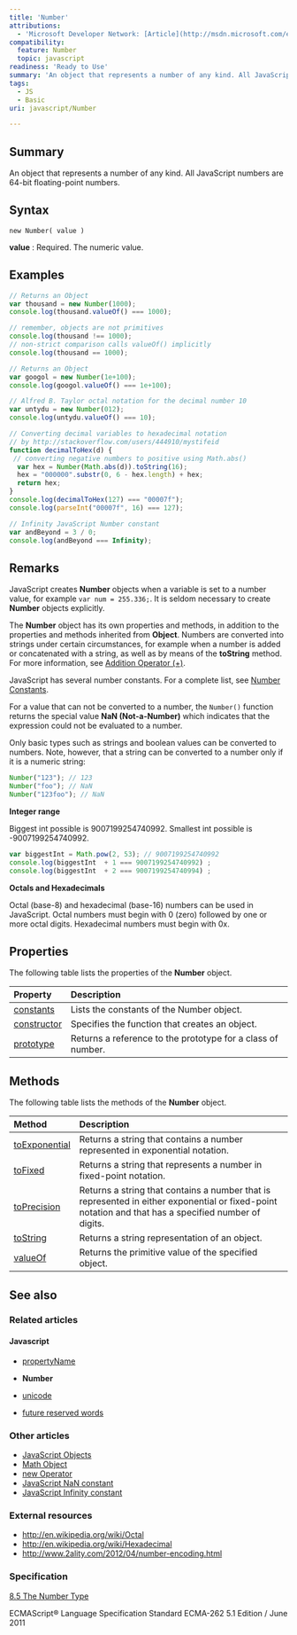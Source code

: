 ```yaml
---
title: 'Number'
attributions:
  - 'Microsoft Developer Network: [Article](http://msdn.microsoft.com/en-us/library/ie/dwab3ed2(v=vs.94).aspx)'
compatibility:
  feature: Number
  topic: javascript
readiness: 'Ready to Use'
summary: 'An object that represents a number of any kind. All JavaScript numbers are 64-bit floating-point numbers.'
tags:
  - JS
  - Basic
uri: javascript/Number

---
```

## Summary

An object that represents a number of any kind. All JavaScript numbers are 64-bit floating-point numbers.

## Syntax

    new Number( value )

**value**
:   Required. The numeric value.

## Examples

``` js
// Returns an Object
var thousand = new Number(1000);
console.log(thousand.valueOf() === 1000);

// remember, objects are not primitives
console.log(thousand !== 1000);
// non-strict comparison calls valueOf() implicitly
console.log(thousand == 1000);
```

``` js
// Returns an Object
var googol = new Number(1e+100);
console.log(googol.valueOf() === 1e+100);
```

``` js
// Alfred B. Taylor octal notation for the decimal number 10
var untydu = new Number(012);
console.log(untydu.valueOf() === 10);
```

``` js
// Converting decimal variables to hexadecimal notation
// by http://stackoverflow.com/users/444910/mystifeid
function decimalToHex(d) {
 // converting negative numbers to positive using Math.abs()
  var hex = Number(Math.abs(d)).toString(16);
  hex = "000000".substr(0, 6 - hex.length) + hex;
  return hex;
}
console.log(decimalToHex(127) === "00007f");
console.log(parseInt("00007f", 16) === 127);
```

``` js
// Infinity JavaScript Number constant
var andBeyond = 3 / 0;
console.log(andBeyond === Infinity);
```

## Remarks

JavaScript creates **Number** objects when a variable is set to a number value, for example `var num = 255.336;`. It is seldom necessary to create **Number** objects explicitly.

The **Number** object has its own properties and methods, in addition to the properties and methods inherited from **Object**. Numbers are converted into strings under certain circumstances, for example when a number is added or concatenated with a string, as well as by means of the **toString** method. For more information, see [Addition Operator (+)](/javascript/operators/addition).

JavaScript has several number constants. For a complete list, see [Number Constants](/javascript/Number/constants).

For a value that can not be converted to a number, the `Number()` function returns the special value **NaN (Not-a-Number)** which indicates that the expression could not be evaluated to a number.

Only basic types such as strings and boolean values can be converted to numbers. Note, however, that a string can be converted to a number only if it is a numeric string:

``` js
Number("123"); // 123
Number("foo"); // NaN
Number("123foo"); // NaN
```

**Integer range**

Biggest int possible is 9007199254740992.
 Smallest int possible is -9007199254740992.

``` js
var biggestInt = Math.pow(2, 53); // 9007199254740992
console.log(biggestInt  + 1 === 9007199254740992) ;
console.log(biggestInt  + 2 === 9007199254740994) ;
```

**Octals and Hexadecimals**

Octal (base-8) and hexadecimal (base-16) numbers can be used in JavaScript.
 Octal numbers must begin with 0 (zero) followed by one or more octal digits.
 Hexadecimal numbers must begin with 0x.

## Properties

The following table lists the properties of the **Number** object.

|Property|Description|
|:-------|:----------|
|[constants](/javascript/Number/constants)|Lists the constants of the Number object.|
|[constructor](/javascript/Number/constructor)|Specifies the function that creates an object.|
|[prototype](/javascript/Number/prototype)|Returns a reference to the prototype for a class of number.|

## Methods

The following table lists the methods of the **Number** object.

|Method|Description|
|:-----|:----------|
|[toExponential](/javascript/Number/toExponential)|Returns a string that contains a number represented in exponential notation.|
|[toFixed](/javascript/Number/toFixed)|Returns a string that represents a number in fixed-point notation.|
|[toPrecision](/javascript/Number/toPrecision)|Returns a string that contains a number that is represented in either exponential or fixed-point notation and that has a specified number of digits.|
|[toString](/javascript/Number/toString)|Returns a string representation of an object.|
|[valueOf](/javascript/Number/valueOf)|Returns the primitive value of the specified object.|

## See also

### Related articles

#### Javascript

-   [propertyName](/dom/TransitionEvent/propertyName)

-   **Number**

-   [unicode](/javascript/RegExp/unicode)

-   [future reserved words](/javascript/future_reserved_words)

### Other articles

-   [JavaScript Objects](/javascript/objects)
-   [Math Object](/javascript/Math)
-   [new Operator](/javascript/operators/new)
-   [JavaScript NaN constant](/javascript/NaN)
-   [JavaScript Infinity constant](/javascript/Infinity)

### External resources

-   <http://en.wikipedia.org/wiki/Octal>
-   <http://en.wikipedia.org/wiki/Hexadecimal>
-   <http://www.2ality.com/2012/04/number-encoding.html>

### Specification

[8.5 The Number Type](http://www.ecma-international.org/ecma-262/5.1/#sec-8.5)

ECMAScript® Language Specification Standard ECMA-262 5.1 Edition / June 2011


